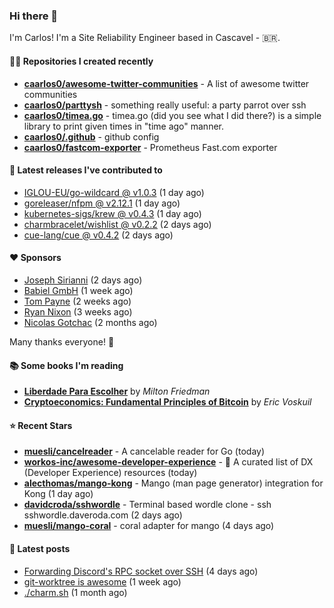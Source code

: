 ### Hi there 👋

I'm Carlos! I'm a Site Reliability Engineer based in Cascavel - 🇧🇷.

#### 👨‍💻 Repositories I created recently
- **[caarlos0/awesome-twitter-communities](https://github.com/caarlos0/awesome-twitter-communities)** - A list of awesome twitter communities
- **[caarlos0/parttysh](https://github.com/caarlos0/parttysh)** - something really useful: a party parrot over ssh
- **[caarlos0/timea.go](https://github.com/caarlos0/timea.go)** - timea.go (did you see what I did there?) is a simple library to print given times in &#34;time ago&#34; manner.
- **[caarlos0/.github](https://github.com/caarlos0/.github)** - github config
- **[caarlos0/fastcom-exporter](https://github.com/caarlos0/fastcom-exporter)** - Prometheus Fast.com exporter

#### 🚀 Latest releases I've contributed to


- [IGLOU-EU/go-wildcard @ v1.0.3](https://github.com/IGLOU-EU/go-wildcard/releases/tag/v1.0.3) (1 day ago)
- [goreleaser/nfpm @ v2.12.1](https://github.com/goreleaser/nfpm/releases/tag/v2.12.1) (1 day ago)
- [kubernetes-sigs/krew @ v0.4.3](https://github.com/kubernetes-sigs/krew/releases/tag/v0.4.3) (1 day ago)
- [charmbracelet/wishlist @ v0.2.2](https://github.com/charmbracelet/wishlist/releases/tag/v0.2.2) (2 days ago)
- [cue-lang/cue @ v0.4.2](https://github.com/cue-lang/cue/releases/tag/v0.4.2) (2 days ago)

#### ❤️ Sponsors
- [Joseph Sirianni](https://github.com/jsirianni) (2 days ago)
- [Babiel GmbH](https://github.com/babiel) (1 week ago)
- [Tom Payne](https://github.com/twpayne) (2 weeks ago)
- [Ryan Nixon](https://github.com/taiidani) (3 weeks ago)
- [Nicolas Gotchac](https://github.com/ngotchac) (2 months ago)

Many thanks everyone! 🙏

#### 📚 Some books I'm reading
- **[Liberdade Para Escolher](https://www.goodreads.com/book/show/17238591-liberdade-para-escolher)** by _Milton Friedman_
- **[Cryptoeconomics: Fundamental Principles of Bitcoin](https://www.goodreads.com/book/show/56919322-cryptoeconomics)** by _Eric Voskuil_

#### ⭐ Recent Stars


- **[muesli/cancelreader](https://github.com/muesli/cancelreader)** - A cancelable reader for Go (today)
- **[workos-inc/awesome-developer-experience](https://github.com/workos-inc/awesome-developer-experience)** - 🤘 A curated list of DX (Developer Experience) resources (today)
- **[alecthomas/mango-kong](https://github.com/alecthomas/mango-kong)** - Mango (man page generator) integration for Kong (1 day ago)
- **[davidcroda/sshwordle](https://github.com/davidcroda/sshwordle)** - Terminal based wordle clone - ssh sshwordle.daveroda.com (2 days ago)
- **[muesli/mango-coral](https://github.com/muesli/mango-coral)** - coral adapter for mango (4 days ago)

#### 📄 Latest posts
- [Forwarding Discord&#39;s RPC socket over SSH](https://carlosbecker.com/posts/discord-rpc-ssh/) (4 days ago)
- [git-worktree is awesome](https://carlosbecker.com/posts/git-worktrees/) (1 week ago)
- [./charm.sh](https://carlosbecker.com/posts/charm/) (1 month ago)

